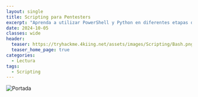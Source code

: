 ```yaml
---
layout: single
title: Scripting para Pentesters
excerpt: "Aprenda a utilizar PowerShell y Python en diferentes etapas de una prueba de penetración y lleve sus conocimientos de pentesting al siguiente nivel."
date: 2024-10-05
classes: wide
header:
  teaser: https://tryhackme.4kiing.net/assets/images/Scripting/Bash.png
  teaser_home_page: true
categories:
  - Lectura
tags:
  - Scripting
---
```


![Portada](https://tryhackme.4kiing.net/assets/images/Scripting/Portada.jpg)

